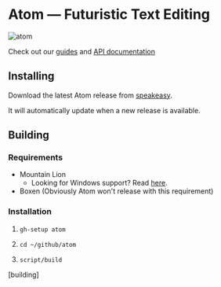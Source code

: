 # Atom — Futuristic Text Editing

![atom](https://s3.amazonaws.com/speakeasy/apps/icons/27/medium/7db16e44-ba57-11e2-8c6f-981faf658e00.png)

Check out our [guides](https://www.atom.io/docs/latest/) and [API documentation](https://www.atom.io/docs/api/v34.0.0/api/)

## Installing

Download the latest Atom release from [speakeasy](https://speakeasy.githubapp.com/apps/27).

It will automatically update when a new release is available.

## Building

### Requirements

  * Mountain Lion
    * Looking for Windows support? Read [here](https://github.com/atom/atom/blob/master/docs/building-atom.md).
  * Boxen (Obviously Atom won't release with this requirement)

### Installation

  1. `gh-setup atom`

  2. `cd ~/github/atom`

  3. `script/build`


[building]
